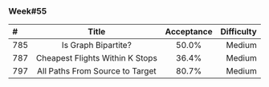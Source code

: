 
### Week#55

| # | Title | Acceptance | Difficulty
| :------------ |:---------------:| :-----:| -----:|
| 785 | Is Graph Bipartite? | 50.0% | Medium |
| 787 | Cheapest Flights Within K Stops | 36.4% | Medium |
| 797 | All Paths From Source to Target | 80.7% | Medium |
